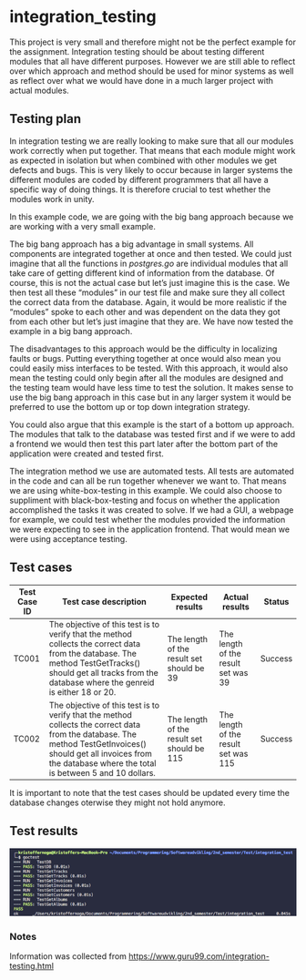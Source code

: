 # integration_testing
This project is very small and therefore might not be the perfect example for the assignment. Integration testing should be about testing 
different modules that all have different purposes. However we are still able to reflect over which approach and method should be used for minor systems as well as reflect over what we would have done in a much larger project with actual modules. 

## Testing plan
In integration testing we are really looking to make sure that all our modules work correctly when put together. That means that each module might work as expected in isolation but when combined with other modules we get defects and bugs. This is very likely to occur because in larger systems the different modules are coded by different programmers that all have a specific way of doing things. It is therefore crucial to test whether the modules work in unity.

In this example code, we are going with the big bang approach because we are working with a very small example. 

The big bang approach has a big advantage in small systems. All components are integrated together at once and then tested. We could just imagine that all the functions in *postgres.go* are individual modules that all take care of getting different kind of information from the database. Of course, this is not the actual case but let’s just imagine this is the case. 
We then test all these “modules” in our test file and make sure they all collect the correct data from the database. Again, it would be more realistic if the “modules” spoke to each other and was dependent on the data they got from each other but let’s just imagine that they are. 
We have now tested the example in a big bang approach.

The disadvantages to this approach would be the difficulty in localizing faults or bugs. Putting everything together at once would also mean you could easily miss interfaces to be tested. 
With this approach, it would also mean the testing could only begin after all the modules are designed and the testing team would have less time to test the solution. 
It makes sense to use the big bang approach in this case but in any larger system it would be preferred to use the bottom up or top down integration strategy. 

You could also argue that this example is the start of a bottom up approach. The modules that talk to the database was tested first and if we were to add a frontend we would then test this part later after the bottom part of the application were created and tested first.

The integration method we use are automated tests. All tests are automated in the code and can all be run together whenever we want to. 
That means we are using white-box-testing in this example. 
We could also choose to suppliment with black-box-testing and focus on whether the application accomplished the tasks it was created to solve.
If we had a GUI, a webpage for example, we could test whether the modules provided the information we were expecting to see in the application frontend.
That would mean we were using acceptance testing. 

## Test cases

| Test Case ID | Test case description | Expected results | Actual results | Status |
|--------------|----------------------------------------------------------------------------------------------------------------------------------------------------------------------------------------------------------------------------|--------------------------------------------|--------------------------------------|---------|
| TC001 | The objective of this test is to verify that the method collects the correct data from the database. The method TestGetTracks() should get all tracks from the database where the genreid is either 18 or 20. | The length of the result set should be 39 | The length of the result set was 39 | Success |
| TC002 | The objective of this test is to verify that the method collects  the correct data from the database. The method TestGetInvoices() should get all invoices from  the database where the total is between 5 and 10 dollars. | The length of the result set should be 115 | The length of the result set was 115 | Success |

It is important to note that the test cases should be updated every time the database changes oterwise they might not hold anymore. 

## Test results
![](https://github.com/xNoga/integration_testing/blob/master/images/Screen%20Shot%202018-04-16%20at%2014.16.15.png)

### Notes
Information was collected from https://www.guru99.com/integration-testing.html
